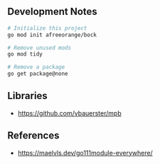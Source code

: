## Development Notes

```bash
# Initialize this project
go mod init afreeorange/bock

# Remove unused mods
go mod tidy

# Remove a package
go get package@none
```

## Libraries

* https://github.com/vbauerster/mpb

## References

* https://maelvls.dev/go111module-everywhere/
